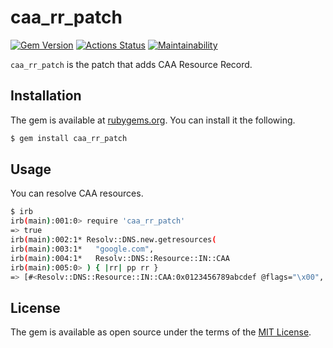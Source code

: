 # caa_rr_patch

[![Gem Version](https://badge.fury.io/rb/caa_rr_patch.svg)](https://badge.fury.io/rb/caa_rr_patch)
[![Actions Status](https://github.com/thekuwayama/caa_rr_patch/workflows/CI/badge.svg)](https://github.com/thekuwayama/caa_rr_patch/actions?workflow=CI)
[![Maintainability](https://api.codeclimate.com/v1/badges/48c9eeb9b52f0dc63cb6/maintainability)](https://codeclimate.com/github/thekuwayama/caa_rr_patch/maintainability)

`caa_rr_patch` is the patch that adds CAA Resource Record.


## Installation

The gem is available at [rubygems.org](https://rubygems.org/gems/caa_rr_patch). You can install it the following.

```bash
$ gem install caa_rr_patch
```


## Usage

You can resolve CAA resources.

```bash
$ irb
irb(main):001:0> require 'caa_rr_patch'
=> true
irb(main):002:1* Resolv::DNS.new.getresources(
irb(main):003:1*   "google.com",
irb(main):004:1*   Resolv::DNS::Resource::IN::CAA
irb(main):005:0> ) { |rr| pp rr }
=> [#<Resolv::DNS::Resource::IN::CAA:0x0123456789abcdef @flags="\x00", @tag="issue", @value="pki.goog", @ttl=77777>]
```


## License

The gem is available as open source under the terms of the [MIT License](http://opensource.org/licenses/MIT).
